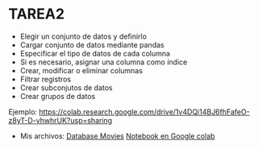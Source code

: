 # TAREA2
- Elegir un conjunto de datos y definirlo
- Cargar conjunto de datos mediante pandas
- Especificar el tipo de datos de cada columna
- Si es necesario, asignar una columna como índice
- Crear, modificar o eliminar columnas
- Filtrar registros
- Crear subconjutos de datos
- Crear grupos de datos

Ejemplo: https://colab.research.google.com/drive/1v4DQi14BJ6fhFafeO-z8yT-D-yhwhrUK?usp=sharing

* Mis archivos:
[Database Movies](./movies.csv)
[Notebook en Google colab](./tarea2.ipynb)